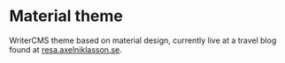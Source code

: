 # Material theme
WriterCMS theme based on material design, currently live at a travel blog found at [resa.axelniklasson.se](https://resa.axelniklasson.se).
